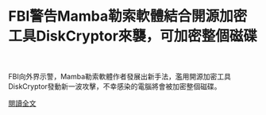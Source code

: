 # FBI警告Mamba勒索軟體結合開源加密工具DiskCryptor來襲，可加密整個磁碟

<!--more-->
<!--217-->
<br><br/>
FBI向外界示警，Mamba勒索軟體作者發展出新手法，濫用開源加密工具DiskCryptor發動新一波攻擊，不幸感染的電腦將會被加密整個磁碟。

[閱讀全文](https://www.ithome.com.tw/news/143499)

